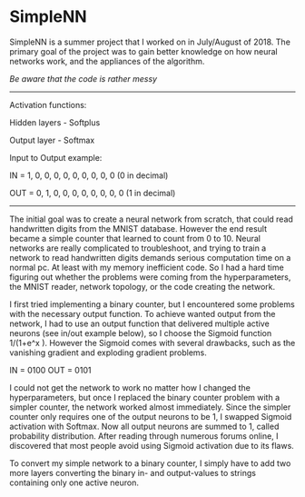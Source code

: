 # SimpleNN
SimpleNN is a summer project that I worked on in July/August of 2018. The primary goal of the project was to gain better knowledge on how neural networks work, and the appliances of the algorithm.

*Be aware that the code is rather messy*
_______________________________________________________________________________________________
Activation functions:

Hidden layers   -   Softplus

Output layer    -   Softmax

Input to Output example:

IN  =   1, 0, 0, 0, 0, 0, 0, 0, 0, 0    (0 in decimal)

OUT =   0, 1, 0, 0, 0, 0, 0, 0, 0, 0    (1 in decimal)
_______________________________________________________________________________________________


The initial goal was to create a neural network from scratch, that could read handwritten digits from the MNIST database. However the end result became a simple counter that learned to count from 0 to 10. Neural networks are really complicated to troubleshoot, and trying to train a network to read handwritten digits demands serious computation time on a normal pc. At least with my memory inefficient code. So I had a hard time figuring out whether the problems were coming from the hyperparameters, the MNIST reader, network topology, or the code creating the network.

I first tried implementing a binary counter, but I encountered some problems with the necessary output function. To achieve wanted output from the network, I had to use an output function that delivered multiple active neurons (see in/out example below), so I choose the Sigmoid function 1/(1+e^x ). However the Sigmoid comes with several drawbacks, such as the vanishing gradient and exploding gradient problems.

IN = 0100
OUT = 0101

I could not get the network to work no matter how I changed the hyperparameters, but once I replaced the binary counter problem with a simpler counter, the network worked almost immediately. Since the simpler counter only requires one of the output neurons to be 1, I swapped Sigmoid activation with Softmax. Now all output neurons are summed to 1, called probability distribution. After reading through numerous forums online, I discovered that most people avoid using Sigmoid activation due to its flaws.

To convert my simple network to a binary counter, I simply have to add two more layers converting the binary in- and output-values to strings containing only one active neuron.
